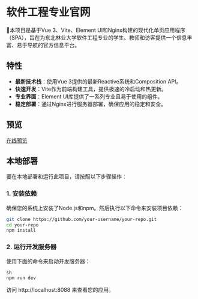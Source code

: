# 软件工程专业官网

🎉本项目是基于Vue 3、Vite、Element UI和Nginx构建的现代化单页应用程序（SPA），旨在为东北林业大学软件工程专业的学生、教师和访客提供一个信息丰富、易于导航的官方信息平台。

## 特性

- **最新技术栈**：使用Vue 3提供的最新Reactive系统和Composition API。
- **快速开发**：Vite作为前端构建工具，提供极速的冷启动和热更新。
- **专业界面**：Element UI库提供了一系列专业且易于使用的组件。
- **稳定部署**：通过Nginx进行服务器部署，确保应用的稳定和安全。

## 预览

[在线预览](http://81.70.103.119:8088/)

## 本地部署

要在本地部署和运行此项目，请按照以下步骤操作：

### 1. 安装依赖

确保您的系统上安装了Node.js和npm。然后执行以下命令来安装项目依赖：

```sh
git clone https://github.com/your-username/your-repo.git
cd your-repo
npm install
```

### 2. 运行开发服务器
使用下面的命令来启动开发服务器：
```
sh
npm run dev
```
访问 http://localhost:8088 来查看您的应用。

